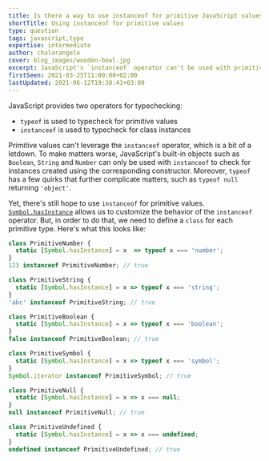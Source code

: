 ```yaml
---
title: Is there a way to use instanceof for primitive JavaScript values?
shortTitle: Using instanceof for primitive values
type: question
tags: javascript,type
expertise: intermediate
author: chalarangelo
cover: blog_images/wooden-bowl.jpg
excerpt: JavaScript's `instanceof` operator can't be used with primitive values, but there are a couple of simple tricks that you can leverage to your advantage.
firstSeen: 2021-03-25T11:00:00+02:00
lastUpdated: 2021-06-12T19:30:41+03:00
---
```


JavaScript provides two operators for typechecking:

- `typeof` is used to typecheck for primitive values
- `instanceof` is used to typecheck for class instances

Primitive values can't leverage the `instanceof` operator, which is a bit of a letdown. To make matters worse, JavaScript's built-in objects such as `Boolean`, `String` and `Number` can only be used with `instanceof` to check for instances created using the corresponding constructor. Moreover, `typeof` has a few quirks that further complicate matters, such as `typeof null` returning `'object'`.

Yet, there's still hope to use `instanceof` for primitive values. [`Symbol.hasInstance`](https://developer.mozilla.org/en-US/docs/Web/JavaScript/Reference/Global_Objects/Symbol/hasInstance) allows us to customize the behavior of the `instanceof` operator. But, in order to do that, we need to define a `class` for each primitive type. Here's what this looks like:

```js
class PrimitiveNumber {
  static [Symbol.hasInstance] = x  => typeof x === 'number';
}
123 instanceof PrimitiveNumber; // true

class PrimitiveString {
  static [Symbol.hasInstance] = x => typeof x === 'string';
}
'abc' instanceof PrimitiveString; // true

class PrimitiveBoolean {
  static [Symbol.hasInstance] = x => typeof x === 'boolean';
}
false instanceof PrimitiveBoolean; // true

class PrimitiveSymbol {
  static [Symbol.hasInstance] = x => typeof x === 'symbol';
}
Symbol.iterator instanceof PrimitiveSymbol; // true

class PrimitiveNull {
  static [Symbol.hasInstance] = x => x === null;
}
null instanceof PrimitiveNull; // true

class PrimitiveUndefined {
  static [Symbol.hasInstance] = x => x === undefined;
}
undefined instanceof PrimitiveUndefined; // true
```
